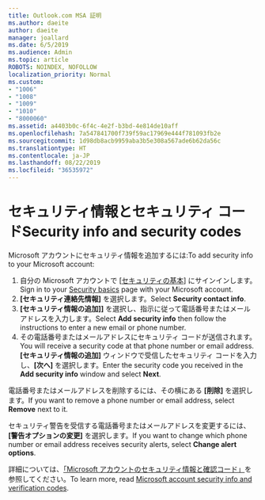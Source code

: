 ```yaml
---
title: Outlook.com MSA 証明
ms.author: daeite
author: daeite
manager: joallard
ms.date: 6/5/2019
ms.audience: Admin
ms.topic: article
ROBOTS: NOINDEX, NOFOLLOW
localization_priority: Normal
ms.custom:
- "1006"
- "1008"
- "1009"
- "1010"
- "8000060"
ms.assetid: a4403b0c-6f4c-4e2f-b3bd-4e814de10aff
ms.openlocfilehash: 7a547841700f739f59ac17969e444f781093fb2e
ms.sourcegitcommit: 1d98db8acb9959aba3b5e308a567ade6b62da56c
ms.translationtype: HT
ms.contentlocale: ja-JP
ms.lasthandoff: 08/22/2019
ms.locfileid: "36535972"
---
```

# <a name="security-info-and-security-codes"></a><span data-ttu-id="7256a-102">セキュリティ情報とセキュリティ コード</span><span class="sxs-lookup"><span data-stu-id="7256a-102">Security info and security codes</span></span>

<span data-ttu-id="7256a-103">Microsoft アカウントにセキュリティ情報を追加するには:</span><span class="sxs-lookup"><span data-stu-id="7256a-103">To add security info to your Microsoft account:</span></span>

1. <span data-ttu-id="7256a-104">自分の Microsoft アカウントで [[セキュリティの基本](https://account.microsoft.com/security)] にサインインします。</span><span class="sxs-lookup"><span data-stu-id="7256a-104">Sign in to your [Security basics](https://account.microsoft.com/security) page with your Microsoft account.</span></span>
1. <span data-ttu-id="7256a-105">**[セキュリティ連絡先情報]** を選択します。</span><span class="sxs-lookup"><span data-stu-id="7256a-105">Select **Security contact info**.</span></span>
1. <span data-ttu-id="7256a-106">**[セキュリティ情報の追加]]** を選択し、指示に従って電話番号またはメールアドレスを入力します。</span><span class="sxs-lookup"><span data-stu-id="7256a-106">Select **Add security info** then follow the instructions to enter a new email or phone number.</span></span>
1. <span data-ttu-id="7256a-107">その電話番号またはメールアドレスにセキュリティ コードが送信されます。</span><span class="sxs-lookup"><span data-stu-id="7256a-107">You will receive a security code at that phone number or email address.</span></span> <span data-ttu-id="7256a-108">**[セキュリティ情報の追加]** ウィンドウで受信したセキュリティ コードを入力し、**[次へ]** を選択します。</span><span class="sxs-lookup"><span data-stu-id="7256a-108">Enter the security code you received in the **Add security info** window and select **Next**.</span></span>

<span data-ttu-id="7256a-109">電話番号またはメールアドレスを削除するには、その横にある **[削除]** を選択します。</span><span class="sxs-lookup"><span data-stu-id="7256a-109">If you want to remove a phone number or email address, select **Remove** next to it.</span></span>

<span data-ttu-id="7256a-110">セキュリティ警告を受信する電話番号またはメールアドレスを変更するには、**[警告オプションの変更]** を選択します。</span><span class="sxs-lookup"><span data-stu-id="7256a-110">If you want to change which phone number or email address receives security alerts, select **Change alert options**.</span></span>

<span data-ttu-id="7256a-111">詳細については、[「Microsoft アカウントのセキュリティ情報と確認コード」](https://support.microsoft.com/help/12428/)を参照してください。</span><span class="sxs-lookup"><span data-stu-id="7256a-111">To learn more, read [Microsoft account security info and verification codes](https://support.microsoft.com/help/12428/).</span></span>